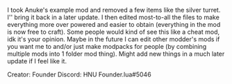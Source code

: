 I took Anuke's example mod and removed a few items like the silver turret. I'' bring it back in a later update. I then edited most-to-all the files to make everything more over powered and easier to obtain (everything in the mod is now free to craft). Some people would kind of see this like a cheat mod, idk it's your opinion. Maybe in the future I can edit other modder's mods if you want me to and/or just make modpacks for people (by combining multiple mods into 1 folder mod thing). Might add new things in a much later update if I feel like it.

Creator: Founder
Discord: HNU Founder.lua#5046